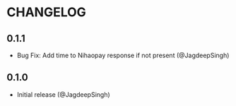 # CHANGELOG

## 0.1.1

* Bug Fix: Add time to Nihaopay response if not present (@JagdeepSingh)

## 0.1.0

* Initial release (@JagdeepSingh)
